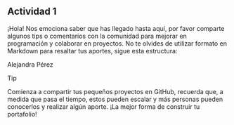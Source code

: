 ## Actividad 1

¡Hola! Nos emociona saber que has llegado hasta aquí, por favor comparte algunos tips o comentarios con la comunidad para mejorar en programación y colaborar en proyectos.
No te olvides de utilizar formato en Markdown para resaltar tus aportes, sigue esta estructura:

Alejandra Pérez

> [!TIP]
> Comienza a compartir tus pequeños proyectos en GitHub, recuerda que, a medida que pasa el tiempo, estos pueden escalar y más personas pueden conocerlos y realizar algún aporte. ¡La mejor forma de construir tu portafolio!

<!-- Sección de tips -->



<!-- Sección de tips - FIN -->
